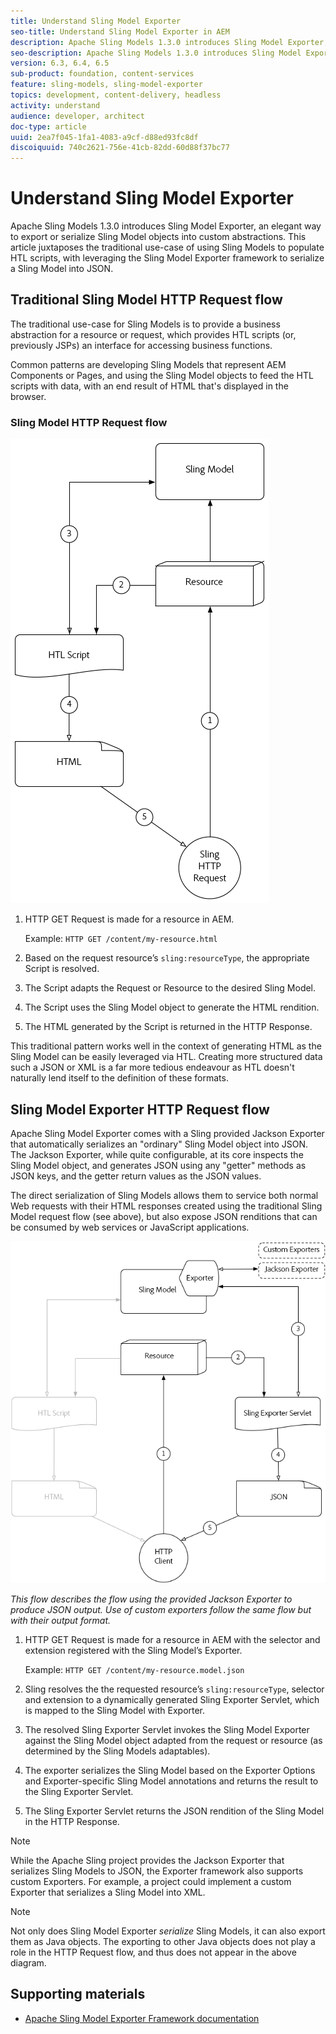 ```yaml
---
title: Understand Sling Model Exporter
seo-title: Understand Sling Model Exporter in AEM
description: Apache Sling Models 1.3.0 introduces Sling Model Exporter, an elegant way to export or serialize Sling Model objects into custom abstractions. This article juxtaposes the traditional use-case of using Sling Models to populate HTL scripts, with leveraging the Sling Model Exporter framework to serialize a Sling Model into JSON.
seo-description: Apache Sling Models 1.3.0 introduces Sling Model Exporter, an elegant way to export or serialize Sling Model objects into custom abstractions. This article juxtaposes the traditional use-case of using Sling Models to populate HTL scripts, with leveraging the Sling Model Exporter framework to serialize a Sling Model into JSON.
version: 6.3, 6.4, 6.5
sub-product: foundation, content-services
feature: sling-models, sling-model-exporter
topics: development, content-delivery, headless
activity: understand
audience: developer, architect
doc-type: article
uuid: 2ea7f045-1fa1-4083-a9cf-d88ed93fc8df
discoiquuid: 740c2621-756e-41cb-82dd-60d88f37bc77
---
```


# Understand Sling Model Exporter

Apache Sling Models 1.3.0 introduces Sling Model Exporter, an elegant way to export or serialize Sling Model objects into custom abstractions. This article juxtaposes the traditional use-case of using Sling Models to populate HTL scripts, with leveraging the Sling Model Exporter framework to serialize a Sling Model into JSON.

## Traditional Sling Model HTTP Request flow

The traditional use-case for Sling Models is to provide a business abstraction for a resource or request, which provides HTL scripts (or, previously JSPs) an interface for accessing business functions.

Common patterns are developing Sling Models that represent AEM Components or Pages, and using the Sling Model objects to feed the HTL scripts with data, with an end result of HTML that's displayed in the browser.

### Sling Model HTTP Request flow

![Sling Model Request Flow](./assets/understand-sling-model-exporter/sling-model-request-flow.png)

1. HTTP GET Request is made for a resource in AEM.

   Example: `HTTP GET /content/my-resource.html`

1. Based on the request resource’s `sling:resourceType`, the appropriate Script is resolved.  

1. The Script adapts the Request or Resource to the desired Sling Model.  

1. The Script uses the Sling Model object to generate the HTML rendition.  

1. The HTML generated by the Script is returned in the HTTP Response.

This traditional pattern works well in the context of generating HTML as the Sling Model can be easily leveraged via HTL. Creating more structured data such a JSON or XML is a far more tedious endeavour as HTL doesn't naturally lend itself to the definition of these formats.

## Sling Model Exporter HTTP Request flow

Apache Sling Model Exporter comes with a Sling provided Jackson Exporter that automatically serializes an "ordinary" Sling Model object into JSON. The Jackson Exporter, while quite configurable, at its core inspects the Sling Model object, and generates JSON using any "getter" methods as JSON keys, and the getter return values as the JSON values.

The direct serialization of Sling Models allows them to service both normal Web requests with their HTML responses created using the traditional Sling Model request flow (see above), but also expose JSON renditions that can be consumed by web services or JavaScript applications.

![Sling Model Exporter HTTP Request flow](./assets/understand-sling-model-exporter/sling-model-exporter-request-flow.png)

*This flow describes the flow using the provided Jackson Exporter to produce JSON output. Use of custom exporters follow the same flow but with their output format.*

1. HTTP GET Request is made for a resource in AEM with the selector and extension registered with the Sling Model’s Exporter.

   Example: `HTTP GET /content/my-resource.model.json`

1. Sling resolves the the requested resource’s `sling:resourceType`, selector and extension to a dynamically generated Sling Exporter Servlet, which is mapped to the Sling Model with Exporter.  
1. The resolved Sling Exporter Servlet invokes the Sling Model Exporter against the Sling Model object adapted from the request or resource (as determined by the Sling Models adaptables).
1. The exporter serializes the Sling Model based on the Exporter Options and Exporter-specific Sling Model annotations and returns the result to the Sling Exporter Servlet.
1. The Sling Exporter Servlet returns the JSON rendition of the Sling Model in the HTTP Response.

>[!NOTE]
>
>While the Apache Sling project provides the Jackson Exporter that serializes Sling Models to JSON, the Exporter framework also supports custom Exporters. For example, a project could implement a custom Exporter that serializes a Sling Model into XML.

>[!NOTE]
>
>Not only does Sling Model Exporter *serialize* Sling Models, it can also export them as Java objects. The exporting to other Java objects does not play a role in the HTTP Request flow, and thus does not appear in the above diagram.

## Supporting materials

* [Apache Sling Model Exporter Framework documentation](https://sling.apache.org/documentation/bundles/models.html#exporter-framework-since-130)
